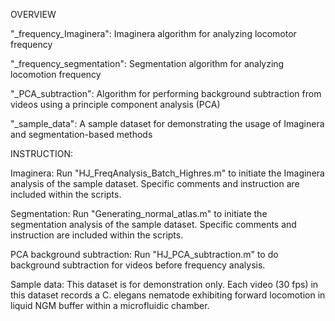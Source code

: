 OVERVIEW

"_frequency_Imaginera": Imaginera algorithm for analyzing locomotor frequency

"_frequency_segmentation": Segmentation algorithm for analyzing locomotion frequency

"_PCA_subtraction": Algorithm for performing background subtraction from videos using a principle component analysis (PCA)

"_sample_data": A sample dataset for demonstrating the usage of Imaginera and segmentation-based methods


INSTRUCTION:

Imaginera: Run "HJ_FreqAnalysis_Batch_Highres.m" to initiate the Imaginera analysis of the sample dataset.  Specific comments and instruction are included within the scripts.

Segmentation: Run "Generating_normal_atlas.m" to initiate the segmentation analysis of the sample dataset.  Specific comments and instruction are included within the scripts.

PCA background subtraction: Run "HJ_PCA_subtraction.m" to do background subtraction for videos before frequency analysis.

Sample data: This dataset is for demonstration only.  Each video (30 fps) in this dataset records a C. elegans nematode exhibiting forward locomotion in liquid NGM buffer within a microfluidic chamber.
